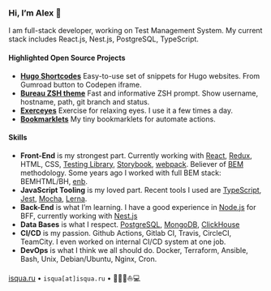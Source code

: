 ### Hi, I’m Alex :lion:

I am full-stack developer, working on Test Management System. My current stack includes React.js, Nest.js, PostgreSQL, TypeScript.

#### Highlighted Open Source Projects

- **[Hugo Shortcodes](https://isqua.github.io/hugo-shortcodes/)** Easy-to-use set of snippets for Hugo websites. From Gumroad button to Codepen iframe.
- **[Bureau ZSH theme](https://github.com/isqua/bureau)** Fast and informative ZSH prompt. Show username, hostname, path, git branch and status.
- **[Exerceyes](https://isqua.github.io/exerceyes/)** Exercise for relaxing eyes. I use it a few times a day.
- **[Bookmarklets](https://isqua.github.io/bookmarklets/)** My tiny bookmarklets for automate actions.

#### Skills

- **Front-End** is my strongest part. Currently working with [React](https://github.com/facebook/react/), [Redux](https://github.com/reduxjs/redux), HTML, CSS, [Testing Library](https://github.com/testing-library), [Storybook](https://github.com/storybookjs/storybook/), [webpack](https://github.com/webpack/webpack). Believer of [BEM](https://en.bem.info) methodology. Some years ago I worked with full BEM stack: BEMHTML/BH, [enb](https://github.com/enb).
- **JavaScript Tooling** is my loved part. Recent tools I used are [TypeScript](https://github.com/microsoft/TypeScript), [Jest](https://github.com/facebook/jest), [Mocha](https://github.com/mochajs/mocha), [Lerna](https://github.com/lerna/lerna).
- **Back-End** is what I’m learning. I have a good experience in [Node.js](https://github.com/nodejs/node) for BFF, currently working with [Nest.js](https://github.com/nestjs/nest)
- **Data Bases** is what I respect. [PostgreSQL](https://www.postgresql.org), [MongoDB](https://www.mongodb.com), [ClickHouse](https://clickhouse.com)
- **CI/CD** is my passion. Github Actions, Gitlab CI, Travis, CircleCI, TeamCity. I even worked on internal CI/CD system at one job.
- **DevOps** is what I think we all should do. Docker, Terraform, Ansible, Bash, Unix, Debian/Ubuntu, Nginx, Cron.

[isqua.ru](https://isqua.ru) • `isqua[at]isqua.ru` • 🏄🏾🚙⛵️💻

<!--
**isqua/isqua** is a ✨ _special_ ✨ repository because its `README.md` (this file) appears on your GitHub profile.

Here are some ideas to get you started:

- 🔭 I’m currently working on ...
- 🌱 I’m currently learning ...
- 👯 I’m looking to collaborate on ...
- 🤔 I’m looking for help with ...
- 💬 Ask me about ...
- 📫 How to reach me: ...
- 😄 Pronouns: ...
- ⚡ Fun fact: ...
-->
